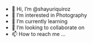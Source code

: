 - 👋 Hi, I’m @shayuriquiroz
- 👀 I’m interested in Photography
- 🌱 I’m currently learning 
- 💞️ I’m looking to collaborate on 
- 📫 How to reach me ...

<!---
shayuriquiroz/shayuriquiroz is a ✨ special ✨ repository because its `README.md` (this file) appears on your GitHub profile.
You can click the Preview link to take a look at your changes.
--->
